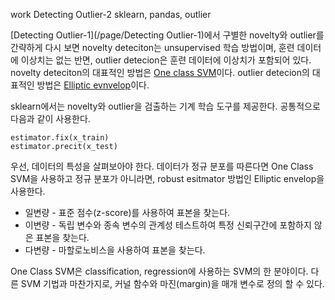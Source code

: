 work
Detecting Outlier-2
sklearn, pandas, outlier

[Detecting Outlier-1](/page/Detecting Outlier-1)에서 구별한 novelty와 outlier를 간략하게 다시 보면
novelty deteciton는 unsupervised 학습 방법이며, 훈련 데이터에 이상치는 없는 반면, 
outlier detecion은 훈련 데이터에 이상치가 포함되어 있다.
novelty deteciton의 대표적인 방법은 [One class SVM](http://scikit-learn.org/stable/modules/generated/sklearn.svm.OneClassSVM.html)이다.
outlier detecion의 대표적인 방법은 [Elliptic evnvelop](http://scikit-learn.org/stable/modules/generated/sklearn.covariance.EllipticEnvelope.html)이다.

sklearn에서는 novelty와 outlier을 검출하는 기계 학습 도구를 제공한다.
공통적으로 다음과 같이 사용한다.

    estimator.fix(x_train)
    estimator.precit(x_test)

우선, 데이터의 특성을 살펴보아야 한다. 데이터가 정규 분포를 따른다면 One Class SVM을 사용하고 정규 분포가 아니라면,
robust esitmator 방법인 Elliptic envelop을 사용한다.

* 일변량 - 표준 점수(z-score)를 사용하여 표본을 찾는다.
* 이변량 - 독립 변수와 종속 변수의 관계성 테스트하여 특정 신뢰구간에 포함하지 않은 표본을 찾는다.
* 다변량 - 마할로노비스을 사용하여 표본을 찾는다.

One Class SVM은 classification, regression에 사용하는 SVM의 한 분야이다. 다른 SVM 기법과 마찬가지로,
커널 함수와 마진(margin)을 매개 변수로 정의 할 수 있다.
